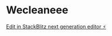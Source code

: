 # Wecleaneee

[Edit in StackBlitz next generation editor ⚡️](https://stackblitz.com/~/github.com/josephnk23/Wecleaneee)